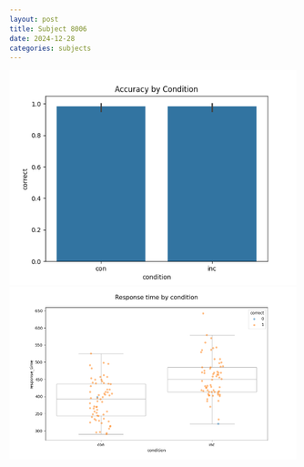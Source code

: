 ```yaml
---
layout: post
title: Subject 8006
date: 2024-12-28
categories: subjects
---
```


![](data/8006/run-3/8006_NF_acc.png)
![](data/8006/run-3/8006_NF_rt.png)

